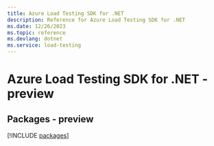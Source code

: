```yaml
---
title: Azure Load Testing SDK for .NET
description: Reference for Azure Load Testing SDK for .NET
ms.date: 12/26/2023
ms.topic: reference
ms.devlang: dotnet
ms.service: load-testing
---
```

# Azure Load Testing SDK for .NET - preview
## Packages - preview
[!INCLUDE [packages](load-testing-index.md)]
